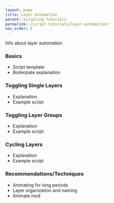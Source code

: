 ```yaml
---
layout: page
title: Layer Automation
parent: Scripting Tutorials
permalink: /script-tutorials/layer-automation/
nav_order: 2
---
```


Info about layer automation

### Basics
- Script template
- Boilerplate explanation

### Toggling Single Layers
- Explanation
- Example script

### Toggling Layer Groups
- Explanation
- Example script

### Cycling Layers
- Explanation
- Example script

### Recommendations/Techniques
- Animating for long periods
- Layer organization and naming
- Animate mod
